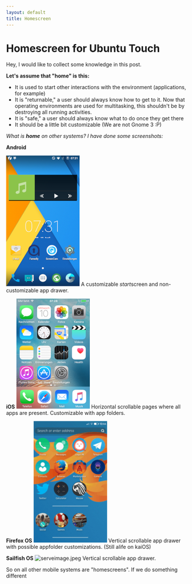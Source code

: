 ```yaml
---
layout: default
title: Homescreen
---
```

# Homescreen for Ubuntu Touch
Hey, I would like to collect some knowledge in this post.

**Let's assume that "home" is this:**
+ It is used to start other interactions with the environment (applications, for example)
+ It is "returnable," a user should always know how to get to it. Now that operating environments are used for multitasking, this shouldn't be by destroying all running activities.
+ It is "safe," a user should always know what to do once they get there
+ It should be a little bit customizable (We are not Gnome 3 :P)

*What is **home** on other systems? I have done some screenshots:*

**Android**

![Screenshot_2019-04-10-07-31-49.png](/assets/images/android.png) 
A customizable *start*screen and non-customizable app drawer.

**iOS**
![ima_d939465.png](/assets/images/ios.png) 
Horizontal scrollable pages where all apps are present. Customizable with app folders.


**Firefox OS**
![737a843c39be00cad22d7a68939f865b.png](/assets/images/firefoxos.png) 
Vertical scrollable app drawer with possible appfolder customizations. (Still alife on kaiOS)

**Sailfish OS**
![serveimage.jpeg](/assets/images/sailfishos.png) 
Vertical scrollable app drawer.

So on all other mobile systems are "homescreens". If we do something different 
